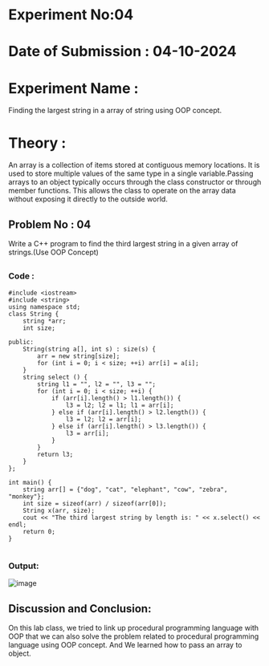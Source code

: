 # Experiment No:04
# Date of Submission : 04-10-2024
# Experiment Name :
Finding the largest string in a array of string using OOP concept.
# Theory :
An array is a collection of items stored at contiguous memory locations. It is used to store multiple values of the same type in a single variable.Passing arrays to an object typically occurs through the class constructor or through member functions. This allows the class to operate on the array data without exposing it directly to the outside world.
## Problem No : 04
Write a C++ program to find the third largest string in a given array of strings.(Use OOP Concept)
## 
### Code :

```
#include <iostream>
#include <string>
using namespace std;
class String {
    string *arr;
    int size;

public:
    String(string a[], int s) : size(s) {
        arr = new string[size];
        for (int i = 0; i < size; ++i) arr[i] = a[i];
    }
    string select () {
        string l1 = "", l2 = "", l3 = "";
        for (int i = 0; i < size; ++i) {
            if (arr[i].length() > l1.length()) {
                l3 = l2; l2 = l1; l1 = arr[i];
            } else if (arr[i].length() > l2.length()) {
                l3 = l2; l2 = arr[i];
            } else if (arr[i].length() > l3.length()) {
                l3 = arr[i];
            }
        }
        return l3;
    }
};

int main() {
    string arr[] = {"dog", "cat", "elephant", "cow", "zebra", "monkey"};
    int size = sizeof(arr) / sizeof(arr[0]);
    String x(arr, size);
    cout << "The third largest string by length is: " << x.select() << endl;
    return 0;
}


```

### Output:
![image](https://github.com/user-attachments/assets/c9b8d565-5918-46fc-b30b-bea019714a10)


## Discussion and Conclusion:
On this lab class, we tried to link up procedural programming language with OOP that we can also solve the problem related to procedural programming language using OOP concept. And We learned how to pass an array to object.






